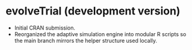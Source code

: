 # evolveTrial (development version)

* Initial CRAN submission.
* Reorganized the adaptive simulation engine into modular R scripts so the
  main branch mirrors the helper structure used locally.
